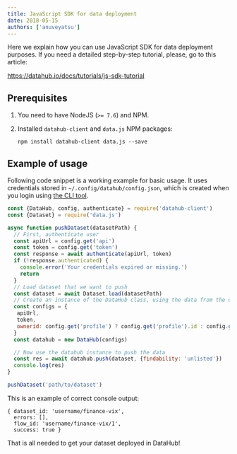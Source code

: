 ```yaml
---
title: JavaScript SDK for data deployment
date: 2018-05-15
authors: ['anuveyatsu']
---
```


Here we explain how you can use JavaScript SDK for data deployment purposes. If you need a detailed step-by-step tutorial, please, go to this article:

https://datahub.io/docs/tutorials/js-sdk-tutorial

## Prerequisites

1. You need to have NodeJS (`>= 7.6`) and NPM.
2. Installed `datahub-client` and `data.js` NPM packages:

      `npm install datahub-client data.js --save`

## Example of usage

Following code snippet is a working example for basic usage. It uses credentials stored in `~/.config/datahub/config.json`, which is created when you login using [the CLI tool](https://datahub.io/download).

```javascript
const {DataHub, config, authenticate} = require('datahub-client')
const {Dataset} = require('data.js')

async function pushDataset(datasetPath) {
  // First, authenticate user
  const apiUrl = config.get('api')
  const token = config.get('token')
  const response = await authenticate(apiUrl, token)
  if (!response.authenticated) {
    console.error('Your credentials expired or missing.')
    return
  }
  // Load dataset that we want to push
  const dataset = await Dataset.load(datasetPath)
  // Create an instance of the DataHub class, using the data from the user config
  const configs = {
   apiUrl,
   token,
   ownerid: config.get('profile') ? config.get('profile').id : config.get('id')
  }
  const datahub = new DataHub(configs)

  // Now use the datahub instance to push the data
  const res = await datahub.push(dataset, {findability: 'unlisted'})
  console.log(res)
}

pushDataset('path/to/dataset')
```

This is an example of correct console output:

```
{ dataset_id: 'username/finance-vix',
  errors: [],
  flow_id: 'username/finance-vix/1',
  success: true }
```

That is all needed to get your dataset deployed in DataHub!
